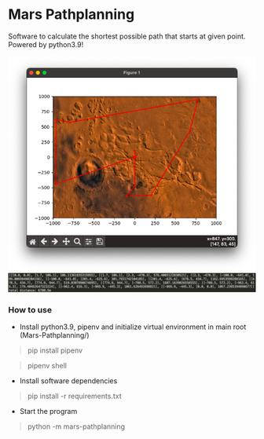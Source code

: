 # Mars Pathplanning
 Software to calculate the shortest possible path that starts at given point. Powered by python3.9!


![image](https://github.com/marcobackup/Mars-Pathplanning/blob/main/docs/swImage.png?raw=true)
![image](https://github.com/marcobackup/Mars-Pathplanning/blob/main/docs/cliImage.png?raw=true)

### How to use
- Install python3.9, pipenv and initialize virtual environment in main root (Mars-Pathplanning/)
> pip install pipenv

> pipenv shell
- Install software dependencies
> pip install -r requirements.txt
- Start the program
> python -m mars-pathplanning

